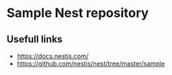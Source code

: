 # Sample Nest repository

## Usefull links

- https://docs.nestjs.com/
- https://github.com/nestjs/nest/tree/master/sample
